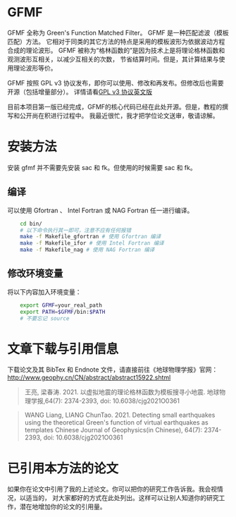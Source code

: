# GFMF

GFMF 全称为 Green's Function Matched Filter。
GFMF 是一种匹配滤波（模板匹配）方法。
它相对于同类的其它方法的特点是采用的模板波形为依据波动方程合成的理论波形。
GFMF 被称为“格林函数的”是因为技术上是将理论格林函数和观测波形互相关，以减少互相关的次数，
节省结算时间。但是，其计算结果与使用理论波形等价。

GFMF 按照 GPL v3 协议发布，即你可以使用、修改和再发布。但修改后也需要开源（包括增量部分）。
详情请看[GPL v3 协议英文版](LICENSE)

目前本项目第一版已经完成，GFMF的核心代码已经在此处开源。但是，教程的撰写和公开尚在积进行过程中。
我最近很忙，我才把学位论文送审，敬请谅解。

# 安装方法

安装 gfmf 并不需要先安装 sac 和 fk。但使用的时候需要 sac 和 fk。

## 编译

可以使用 Gfortran 、 Intel Fortran 或 NAG Fortran 任一进行编译。

````bash
    cd bin/
    # 以下命令执行其一即可，注意不应有任何报错
    make -f Makefile_gfortran # 使用 Gfortran 编译
    make -f Makefile_ifor # 使用 Intel Fortran 编译
    make -f Makefile_nag # 使用 NAG Fortran 编译
````

## 修改环境变量

将以下内容加入环境变量：

````bash
    export GFMF=your_real_path
    export PATH=$GFMF/bin:$PATH
    # 不要忘记 source
````

# 文章下载与引用信息

下载论文及其 BibTex 和 Endnote 文件，请直接前往《地球物理学报》官网：
http://www.geophy.cn/CN/abstract/abstract15922.shtml

> 王亮, 梁春涛. 2021. 以虚拟地震的理论格林函数为模板搜寻小地震. 地球物理学报,64(7): 2374-2393, doi: 10.6038/cjg2021O0361

> WANG Liang, LIANG ChunTao. 2021. Detecting small earthquakes using the theoretical Green's function of virtual earthquakes as templates Chinese Journal of Geophysics(in Chinese), 64(7): 2374-2393, doi: 10.6038/cjg2021O0361

# 已引用本方法的论文

如果你在论文中引用了我的上述论文。你可以把你的研究工作告诉我。我会视情况，以适当的，
对大家都好的方式在此处列出。这样可以让别人知道你的研究工作，潜在地增加你的论文的引用量。